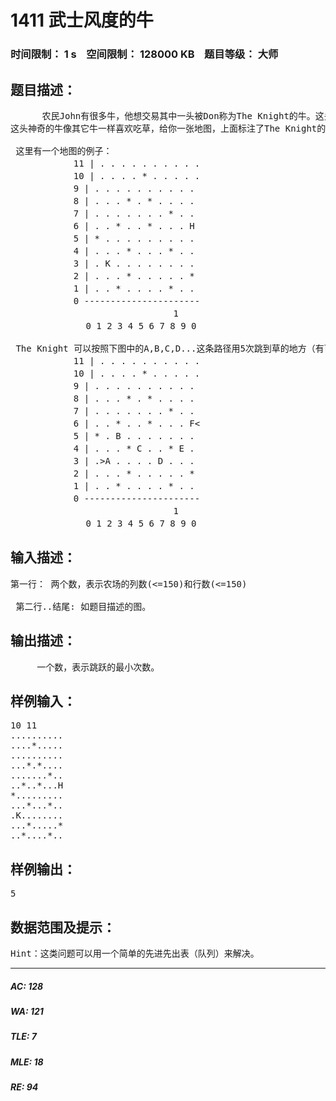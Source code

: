 # 1411 武士风度的牛   
### 时间限制： 1 s&nbsp;&nbsp;&nbsp;&nbsp;空间限制： 128000 KB&nbsp;&nbsp;&nbsp;&nbsp;题目等级： 大师  
## 题目描述：  

<pre>
      农民John有很多牛，他想交易其中一头被Don称为The Knight的牛。这头牛有一个独一无二的超能力，在农场里像Knight一样地跳（就是我们熟悉的象棋中马的走法）。虽然这头神奇的牛不能跳到树上和石头上，但是它可以在牧场上随意跳，我们把牧场用一个x，y的坐标图来表示。
这头神奇的牛像其它牛一样喜欢吃草，给你一张地图，上面标注了The Knight的开始位置，树、灌木、石头以及其它障碍的位置，除此之外还有一捆草。现在你的任务是，确定The Knight要想吃到草，至少需要跳多少次。The Knight的位置用'K'来标记，障碍的位置用'*'来标记，草的位置用'H'来标记。  
  
 这里有一个地图的例子：  
 　　　　　　 11 | . . . . . . . . . .  
 　　　　　　 10 | . . . . * . . . . .   
 　　　　　　 9 | . . . . . . . . . .   
 　　　　　　 8 | . . . * . * . . . .   
 　　　　　　 7 | . . . . . . . * . .   
 　　　　　　 6 | . . * . . * . . . H   
 　　　　　　 5 | * . . . . . . . . .   
 　　　　　　 4 | . . . * . . . * . .   
 　　　　　　 3 | . K . . . . . . . .   
 　　　　　　 2 | . . . * . . . . . *   
 　　　　　　 1 | . . * . . . . * . .   
 　　　　　　 0 ----------------------  
 　　　　　　　　　　　　　　　　　　1   
 　　　　　　　　0 1 2 3 4 5 6 7 8 9 0   
  
 The Knight 可以按照下图中的A,B,C,D...这条路径用5次跳到草的地方（有可能其它路线的长度也是5）：  
 　　　　　　 11 | . . . . . . . . . .  
 　　　　　　 10 | . . . . * . . . . .  
 　　　　　　 9 | . . . . . . . . . .  
 　　　　　　 8 | . . . * . * . . . .  
 　　　　　　 7 | . . . . . . . * . .  
 　　　　　　 6 | . . * . . * . . . F<  
 　　　　　　 5 | * . B . . . . . . .  
 　　　　　　 4 | . . . * C . . * E .  
 　　　　　　 3 | .>A . . . . D . . .  
 　　　　　　 2 | . . . * . . . . . *  
 　　　　　　 1 | . . * . . . . * . .  
 　　　　　　 0 ----------------------  
 　　　　　　　　　　　　　　　　　　1  
 　　　　　　　　0 1 2 3 4 5 6 7 8 9 0 
</pre>
  
  
## 输入描述：  

<pre>
第一行： 两个数，表示农场的列数(<=150)和行数(<=150)  
  
 第二行..结尾: 如题目描述的图。
</pre>
  
  
## 输出描述：  

<pre>
     一个数，表示跳跃的最小次数。
</pre>
  
  
## 样例输入：  

<pre>
10 11  
..........  
....*.....  
..........  
...*.*....  
.......*..  
..*..*...H  
*.........  
...*...*..  
.K........  
...*.....*  
..*....*..
</pre>
  
  
## 样例输出：  

<pre>
5
</pre>
  
  
## 数据范围及提示：  

<pre>
Hint：这类问题可以用一个简单的先进先出表（队列）来解决。
</pre>
  
  
***  

##### AC: 128  
##### WA: 121  
##### TLE: 7  
##### MLE: 18  
##### RE: 94  
